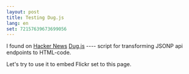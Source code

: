 ```yaml
---
layout: post
title: Testing Dug.js
lang: en
set: 72157639673699056
---
```


I found on [Hacker News][1] [Dug.js][2] ---- script for transforming JSONP api endpoints to HTML-code.

Let's try to use it to embed Flickr set to this page.

<script>
    dug({
      endpoint: 'http://api.flickr.com/services/rest/?method=flickr.photosets.getPhotos&api_key={{site.flickr_key}}&format=json&photoset_id={{page.set}}',
      callbackParam: 'jsoncallback',
      template: '<div>\
          <h1>\
            <span>Flickr</span> \
          </h1>\
          <ul class="photos">\
            {{#photoset.photo}}\
              <li>\
                <a href="\{\{url\}\}" title="\{\{title\}\}" alt="\{\{title\}\}">\
                  <h3>{{title}}</h3>\
                  <img src="http://farm{{farm}}.static.flickr.com/{{server}}/{{id}}_{{secret}}_m.jpg">\
                </a>\
              </li>\
            {{/photoset.photo}}\
          </ul>\
        </div>'
    });
  </script>

[1]: https://news.ycombinator.com/item?id=7230411
[2]: http://rog.ie/blog/dugjs-a-jsonp-to-html-script
